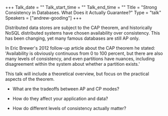 +++
Talk_date = ""
Talk_start_time = ""
Talk_end_time = ""
Title = "Strong Consistency in Databases. What Does it Actually Guarantee?"
Type = "talk"
Speakers = ["andrew-gooding"]
+++

Distributed data stores are subject to the CAP theorem, and historically NoSQL distributed systems have chosen availability over consistency. This has been changing, yet many famous databases are still AP only.

In Eric Brewer's 2012 follow-up article about the CAP theorem he stated:
'Availability is obviously continuous from 0 to 100 percent, but there are also many levels of consistency, and even partitions have nuances, including disagreement within the system about whether a partition exists.'

This talk will include a theoretical overview, but focus on the practical aspects of the theorem.

* What are the tradeoffs between AP and CP modes?

* How do they affect your application and data?

* How do different levels of consistency actually matter?
